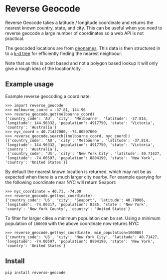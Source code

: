 # Reverse Geocode

Reverse Geocode takes a latitude / longitude coordinate and returns the nearest known country, state, and city.
This can be useful when you need to reverse geocode a large number of coordinates so a web API is not practical.

The geocoded locations are from [geonames](http://download.geonames.org/export/dump/). This data is then structured in to a [k-d tree](http://en.wikipedia.org/wiki/K-d_tree>) for efficiently finding the nearest neighbour. 

Note that as this is point based and not a polygon based lookup it will only give a rough idea of the location/city.


## Example usage

Example reverse geocoding a coordinate:

```
>>> import reverse_geocode
>>> melbourne_coord = -37.81, 144.96
>>> reverse_geocode.get(melbourne_coord)
{'country_code': 'AU', 'city': 'Melbourne', 'latitude': -37.814, 'longitude': 144.96332, 'population': 4917750, 'state': 'Victoria', 'country': 'Australia'}
>>> nyc_coord = 40.71427000, -74.00597000
>>> reverse_geocode.search((melbourne_coord, nyc_coord))
[{'country_code': 'AU', 'city': 'Melbourne', 'latitude': -37.814, 'longitude': 144.96332, 'population': 4917750, 'state': 'Victoria', 'country': 'Australia'},
 {'country_code': 'US', 'city': 'New York City', 'latitude': 40.71427, 'longitude': -74.00597, 'population': 8804190, 'state': 'New York', 'country': 'United States'}]
```

By default the nearest known location is returned, which may not be as expected when there is a much larger city nearby.
For example querying for the following coordinate near NYC will return Seaport:

```
>>> nyc_coordinate = 40.71, -74.00
>>> reverse_geocode.get(nyc_coordinate)
{'country_code': 'US', 'city': 'Seaport', 'latitude': 40.70906, 'longitude': -74.00317, 'population': 8385, 'state': 'New York', 'county': 'New York County', 'country': 'United States'}
```

To filter for larger cities a minimum population can be set. Using a minimum population of `100000` with the above coordinate now returns NYC:
        
```
>>> reverse_geocode.get(nyc_coordinate, min_population=100000)
{'country_code': 'US', 'city': 'New York City', 'latitude': 40.71427, 'longitude': -74.00597, 'population': 8804190, 'state': 'New York', 'country': 'United States'}
```


## Install

```
pip install reverse-geocode
```
